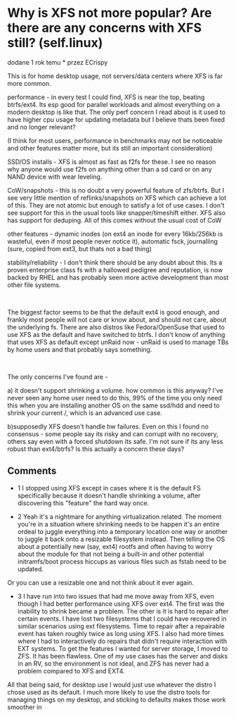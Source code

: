 # Why is XFS not more popular? Are there are any concerns with XFS still? (self.linux)

dodane 1 rok temu * przez ECrispy

This is for home desktop usage, not servers/data centers where XFS is far more common.

performance - in every test I could find, XFS is near the top, beating btrfs/ext4. Its esp good for parallel workloads and almost everything on a modern desktop is like that. The only perf concern I read about is it used to have higher cpu usage for updating metadata but I believe thats been fixed and no longer relevant?

(I think for most users, performance in benchmarks may not be noticeable and other features matter more, but its still an important consideration)

SSD/OS installs - XFS is almost as fast as f2fs for these. I see no reason why anyone would use f2fs on anything other than a sd card or on any NAND device with wear leveling.

CoW/snapshots - this is no doubt a very powerful feature of zfs/btrfs. But I see very little mention of reflinks/snapshots on XFS which can achieve a lot of this. They are not atomic but enough to satisfy a lot of use cases. I don't see support for this in the usual tools like snapper/timeshift either. XFS also has support for deduping. All of this comes without the usual cost of CoW

other features - dynamic inodes (on ext4 an inode for every 16kb/256kb is wasteful, even if most people never notice it), automatic fsck, journalling (sure, copied from ext3, but thats not a bad thing)

stability/reliability - I don't think there should be any doubt about this. Its a proven enterprise class fs with a hallowed pedigree and reputation, is now backed by RHEL and has probably seen more active development than most other file systems.

​

The biggest factor seems to be that the default ext4 is good enough, and frankly most people will not care or know about, and should not care, about the underlying fs. There are also distros like Fedora/OpenSuse that used to use XFS as the default and have switched to btrfs. I don't know of anything that uses XFS as default except unRaid now - unRaid is used to manage TBs by home users and that probably says something.

​

The only concerns I've found are -

a) it doesn't support shrinking a volume. how common is this anyway? I've never seen any home user need to do this, 99% of the time you only need this when you are installing another OS on the same ssd/hdd and need to shrink your current /, which is an advanced use case.

b)supposedly XFS doesn't handle hw failures. Even on this I found no consensus - some people say its risky and can corrupt with no recovery, others say even with a forced shutdown its safe. I'm not sure if its any less robust than ext4/btrfs? Is this actually a concern these days?

## Comments

- 1
I stopped using XFS except in cases where it is the default FS specifically because it doesn't handle shrinking a volume, after discovering this "feature" the hard way once.

- 2 
Yeah it's a nightmare for anything virtualization related. The moment you're in a situation where shrinking needs to be happen it's an entire ordeal to juggle everything into a temporary location one way or another to juggle it back onto a resizable filesystem instead. Then telling the OS about a potentially new (say, ext4) rootfs and often having to worry about the module for that not being a built-in and other potential initramfs/boot process hiccups as various files such as fstab need to be updated.

Or you can use a resizable one and not think about it ever again.

- 3
I have run into two issues that had me move away from XFS, even though I had better performance using XFS over ext4. The first was the inability to shrink became a problem. The other is it is hard to repair after certain events. I have lost two filesystems that I could have recovered in similar scenarios using ext filesystems. Time to repair after a repairable event has taken roughly twice as long using XFS. I also had more times where I had to interactively do repairs that didn't require interaction with EXT systems. To get the features I wanted for server storage, I moved to ZFS. It has been flawless. One of my use cases has the server and disks in an RV, so the environment is not ideal, and ZFS has never had a problem compared to XFS and EXT4.

All that being said, for desktop use I would just use whatever the distro I chose used as its default. I much more likely to use the distro tools for managing things on my desktop, and sticking to defaults makes those work smoother in

